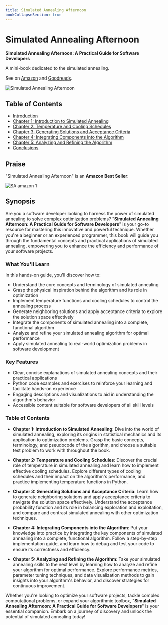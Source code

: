 ```yaml
---
title: Simulated Annealing Afternoon
bookCollapseSection: true
---
```


# Simulated Annealing Afternoon

**Simulated Annealing Afternoon: A Practical Guide for Software Developers**

A mini-book dedicated to the simulated annealing.

See on [Amazon](https://amzn.to/49MVXhy) and [Goodreads](https://www.goodreads.com/book/show/212008335-simulated-annealing-afternoon).

![Simulated Annealing Afternoon](/book_sa_cover.png)

## Table of Contents

* [Introduction](chapter00.md)
* [Chapter 1: Introduction to Simulated Annealing](chapter01.md)
* [Chapter 2: Temperature and Cooling Schedules](chapter02.md)
* [Chapter 3: Generating Solutions and Acceptance Criteria](chapter03.md)
* [Chapter 4: Integrating Components into the Algorithm](chapter04.md)
* [Chapter 5: Analyzing and Refining the Algorithm](chapter05.md)
* [Conclusions](chapter06.md)

## Praise

"Simulated Annealing Afternoon" is an **Amazon Best Seller**:

![SA amazon 1](/book_sa_amazon2_small.gif)

## Synopsis

Are you a software developer looking to harness the power of simulated annealing to solve complex optimization problems? "**Simulated Annealing Afternoon: A Practical Guide for Software Developers**" is your go-to resource for mastering this innovative and powerful technique. Whether you're a beginner or an experienced programmer, this book will guide you through the fundamental concepts and practical applications of simulated annealing, empowering you to enhance the efficiency and performance of your software projects.

### What You'll Learn

In this hands-on guide, you'll discover how to:

- Understand the core concepts and terminology of simulated annealing
- Grasp the physical inspiration behind the algorithm and its role in optimization
- Implement temperature functions and cooling schedules to control the annealing process
- Generate neighboring solutions and apply acceptance criteria to explore the solution space effectively
- Integrate the components of simulated annealing into a complete, functional algorithm
- Analyze and refine your simulated annealing algorithm for optimal performance
- Apply simulated annealing to real-world optimization problems in software development

### Key Features

- Clear, concise explanations of simulated annealing concepts and their practical applications
- Python code examples and exercises to reinforce your learning and facilitate hands-on experience
- Engaging descriptions and visualizations to aid in understanding the algorithm's behavior
- Accessible content suitable for software developers of all skill levels

### Table of Contents

- **Chapter 1: Introduction to Simulated Annealing**: Dive into the world of simulated annealing, exploring its origins in statistical mechanics and its application to optimization problems. Grasp the basic concepts, terminology, and pseudocode of the algorithm, and choose a suitable test problem to work with throughout the book.

- **Chapter 2: Temperature and Cooling Schedules**: Discover the crucial role of temperature in simulated annealing and learn how to implement effective cooling schedules. Explore different types of cooling schedules and their impact on the algorithm's performance, and practice implementing temperature functions in Python.

- **Chapter 3: Generating Solutions and Acceptance Criteria**: Learn how to generate neighboring solutions and apply acceptance criteria to navigate the solution space effectively. Understand the acceptance probability function and its role in balancing exploration and exploitation, and compare and contrast simulated annealing with other optimization techniques.

- **Chapter 4: Integrating Components into the Algorithm**: Put your knowledge into practice by integrating the key components of simulated annealing into a complete, functional algorithm. Follow a step-by-step implementation guide, and learn how to debug and test your code to ensure its correctness and efficiency.

- **Chapter 5: Analyzing and Refining the Algorithm**: Take your simulated annealing skills to the next level by learning how to analyze and refine your algorithm for optimal performance. Explore performance metrics, parameter tuning techniques, and data visualization methods to gain insights into your algorithm's behavior, and discover strategies for continuous improvement.

Whether you're looking to optimize your software projects, tackle complex computational problems, or expand your algorithmic toolbox, "**Simulated Annealing Afternoon: A Practical Guide for Software Developers**" is your essential companion. Embark on a journey of discovery and unlock the potential of simulated annealing today!